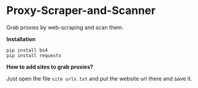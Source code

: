 # Proxy-Scraper-and-Scanner
Grab proxies by web-scraping and scan them.

**Installation**
```
pip install bs4
pip install requests
```

**How to add sites to grab proxies?**

Just open the file ```site urls.txt``` and put the website url there and save it.
